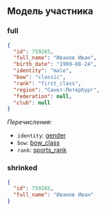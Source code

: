## Модель участника

### full

```json
{
  "id": 759265,
  "full_name": "Иванов Иван",
  "birth_date": "1999-08-24",
  "identity": "male",
  "bow": "classic",
  "rank": "first_class",
  "region": "Санкт-Петербург",
  "federation": null,
  "club": null
}
```

_Перечисления:_

- `identity`: [gender](../enums/gender.md)
- `bow`: [bow_class](../enums/bow_class.md)
- `rank`: [sports_rank](../enums/sports_rank.md)

### shrinked

```json
{
  "id": 759265,
  "full_name": "Иванов Иван"
}
```
